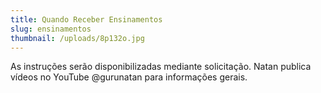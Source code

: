 ```yaml
---
title: Quando Receber Ensinamentos
slug: ensinamentos
thumbnail: /uploads/8p132o.jpg
---
```

As instruções serão disponibilizadas mediante solicitação. Natan publica vídeos no YouTube @gurunatan para informações gerais.